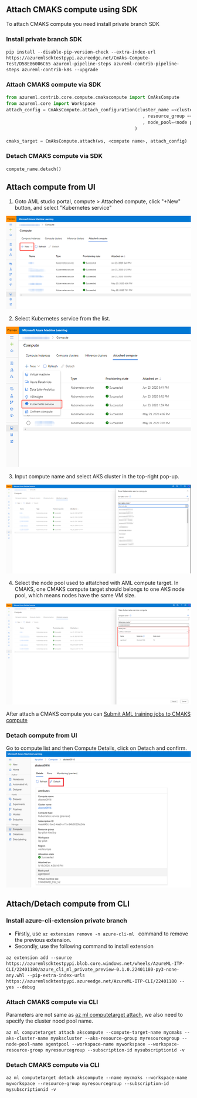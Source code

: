 ## Attach CMAKS compute using SDK
To attach CMAKS compute you need install private branch SDK
### Install private branch SDK
```
pip install --disable-pip-version-check --extra-index-url https://azuremlsdktestpypi.azureedge.net/CmAks-Compute-Test/D58E86006C65 azureml-pipeline-steps azureml-contrib-pipeline-steps azureml-contrib-k8s --upgrade
```
### Attach CMAKS compute via SDK

```python
from azureml.contrib.core.compute.cmakscompute import CmAksCompute
from azureml.core import Workspace
attach_config = CmAksCompute.attach_configuration(cluster_name =<cluster_name>
                                                    , resource_group =<resource group>
                                                    , node_pool=<node pool>
                                                 )

cmaks_target = CmAksCompute.attach(ws, <compute name>, attach_config)
```
### Detach CMAKS compute via SDK
```
compute_name.detach()
```

## Attach compute from UI

1. Goto AML studio portal, compute > Attached compute, click "+New" button, and select "Kubernetes service"

![addcompute](/pics/2.1addcompute.png)

2. Select Kubernetes service from the list.

![cmask](/pics/2.2cmaks.png)

3. Input compute name and select AKS cluster in the top-right pop-up.

![akscluster](/pics/2.3akscluster.png)

4. Select the node pool used to attatched with AML compute target. In CMAKS, one CMAKS compute target should belongs to one AKS node pool, which means nodes have the same VM size. 

![aksnodepool](/pics/2.4aksnodepool.png)


After attach a CMAKS compute you can [Submit AML training jobs to CMAKS compute](https://github.com/Azure/CMK8s-Samples/blob/master/docs/3.%20Submit%20AML%20training%20jobs%20to%20CMASK%20compute.markdown)

### Detach compute from UI
Go to compute list and then Compute Details, click on Detach and confirm.
![detach](/pics/2.8detach.png)

## Attach/Detach compute from CLI
### Install azure-cli-extension private branch
- Firstly, use  ```az extension remove -n azure-cli-ml ``` command to remove the previous extension. 
- Secondly, use the following command to install extension
```
az extension add --source https://azuremlsdktestpypi.blob.core.windows.net/wheels/AzureML-ITP-CLI/22401180/azure_cli_ml_private_preview-0.1.0.22401180-py3-none-any.whl --pip-extra-index-urls https://azuremlsdktestpypi.azureedge.net/AzureML-ITP-CLI/22401180 --yes --debug
```

### Attach CMAKS compute via CLI
Parameters are not same as [az ml computetarget attach](https://docs.microsoft.com/en-us/cli/azure/ext/azure-cli-ml/ml/computetarget/attach?view=azure-cli-latest#ext-azure-cli-ml-az-ml-computetarget-attach-aks), we also need to specify the cluster nood pool name.
```
az ml computetarget attach akscompute --compute-target-name mycmaks --aks-cluster-name myakscluster --aks-resource-group myresourcegroup --node-pool-name agentpool --workspace-name myworkspace --workspace-resource-group myresourcegroup --subscription-id mysubscriptionid -v
```

### Detach CMAKS compute via CLI
```
az ml computetarget detach akscompute --name mycmaks --workspace-name myworkspace --resource-group myresourcegroup --subscription-id mysubscriptionid -v
```